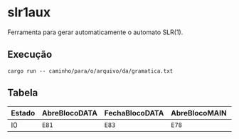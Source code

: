 # slr1aux
Ferramenta para gerar automaticamente o automato SLR(1).
## Execução
```
cargo run -- caminho/para/o/arquivo/da/gramatica.txt
```
## Tabela

| Estado | AbreBlocoDATA | FechaBlocoDATA | AbreBlocoMAIN | FechaBlocoMAIN | AbreBlocoDeCodigo | FechaBlocoDeCodigo | TipoDeVariavel | DoisPontos | IdDeVariavel | PontoEVirgula | Virgula | AbreBlocoINZ | FechaBlocoINZ | AbreBlocoWNZ | FechaBlocoWNZ | AbreBlocoRUI | FechaBlocoRUI | Bloc | IdDeBloco | Set | Print | String | Scan | Caractere | Numero | Operador | AbreParenteses | FechaParenteses | $ | S | A | B | C | D | E | F | G | H | I | J | K | L | M |
|---|---|---|---|---|---|---|---|---|---|---|---|---|---|---|---|---|---|---|---|---|---|---|---|---|---|---|---|---|---|---|---|---|---|---|---|---|---|---|---|---|---|---|---|
| I0 |  ```E81``` |  ```E83``` |  ```E78``` |  ```E80``` |  ```E7``` |  ```E9``` |  ```E86``` |  ```E14``` |  ```E13``` |  ```E45``` |  ```E24``` |  ```E12``` |  ```E16``` |  ```E17``` |  ```E21``` |  ```E22``` |  ```E30``` |  ```E42``` |  ```E44``` |  ```E46``` |  ```E61``` |  ```E57``` |  ```E69``` |  ```E34``` |  ```E33``` |  ```E35``` |  ```E36``` |  ```E38``` |   |  ```E1``` |  ```E2``` |  ```E3``` |  ```E4``` |  ```E5``` |  ```E82``` |  ```E84``` |  ```E73``` |  ```E8``` |  ```E10``` |  ```E65``` |  ```E50``` |  ```E31``` |  ```E25``` | 
